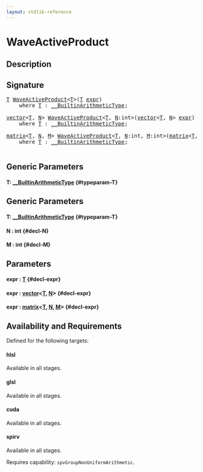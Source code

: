 ```yaml
---
layout: stdlib-reference
---
```


# WaveActiveProduct

## Description





## Signature 

<pre>
<a href="/stdlib-reference/global-decls/WaveActiveProduct#typeparam-T" class="code_type">T</a> <a href="/stdlib-reference/global-decls/WaveActiveProduct">WaveActiveProduct</a>&lt;<a href="/stdlib-reference/global-decls/WaveActiveProduct#typeparam-T" class="code_type">T</a>&gt;(<a href="/stdlib-reference/global-decls/WaveActiveProduct#typeparam-T" class="code_type">T</a> <a href="/stdlib-reference/global-decls/WaveActiveProduct#decl-expr" class="code_param">expr</a>)
    <span class='code_keyword'>where</span> <a href="/stdlib-reference/global-decls/WaveActiveProduct#typeparam-T" class="code_type">T</a> : <a href="/stdlib-reference/interfaces/BuiltinArithmeticType/index">__BuiltinArithmeticType</a>;

<a href="/stdlib-reference/types/vector/index">vector</a>&lt;<a href="/stdlib-reference/types/vector/index#typeparam-T" class="code_type">T</a>, <a href="/stdlib-reference/types/vector/index#decl-N" class="code_var">N</a>&gt; <a href="/stdlib-reference/global-decls/WaveActiveProduct">WaveActiveProduct</a>&lt;<a href="/stdlib-reference/global-decls/WaveActiveProduct#typeparam-T" class="code_type">T</a>, <a href="/stdlib-reference/global-decls/WaveActiveProduct#decl-N" class="code_var">N</a>:<span class="code_keyword">int</span>&gt;(<a href="/stdlib-reference/types/vector/index">vector</a>&lt;<a href="/stdlib-reference/types/vector/index#typeparam-T" class="code_type">T</a>, <a href="/stdlib-reference/types/vector/index#decl-N" class="code_var">N</a>&gt; <a href="/stdlib-reference/global-decls/WaveActiveProduct#decl-expr" class="code_param">expr</a>)
    <span class='code_keyword'>where</span> <a href="/stdlib-reference/global-decls/WaveActiveProduct#typeparam-T" class="code_type">T</a> : <a href="/stdlib-reference/interfaces/BuiltinArithmeticType/index">__BuiltinArithmeticType</a>;

<a href="/stdlib-reference/types/matrix/index">matrix</a>&lt;<a href="/stdlib-reference/types/matrix/T" class="code_type">T</a>, <a href="/stdlib-reference/types/matrix/index#decl-N" class="code_var">N</a>, <a href="/stdlib-reference/types/matrix/index#decl-M" class="code_var">M</a>&gt; <a href="/stdlib-reference/global-decls/WaveActiveProduct">WaveActiveProduct</a>&lt;<a href="/stdlib-reference/global-decls/WaveActiveProduct#typeparam-T" class="code_type">T</a>, <a href="/stdlib-reference/global-decls/WaveActiveProduct#decl-N" class="code_var">N</a>:<span class="code_keyword">int</span>, <a href="/stdlib-reference/global-decls/WaveActiveProduct#decl-M" class="code_var">M</a>:<span class="code_keyword">int</span>&gt;(<a href="/stdlib-reference/types/matrix/index">matrix</a>&lt;<a href="/stdlib-reference/types/matrix/T" class="code_type">T</a>, <a href="/stdlib-reference/types/matrix/index#decl-N" class="code_var">N</a>, <a href="/stdlib-reference/types/matrix/index#decl-M" class="code_var">M</a>&gt; <a href="/stdlib-reference/global-decls/WaveActiveProduct#decl-expr" class="code_param">expr</a>)
    <span class='code_keyword'>where</span> <a href="/stdlib-reference/global-decls/WaveActiveProduct#typeparam-T" class="code_type">T</a> : <a href="/stdlib-reference/interfaces/BuiltinArithmeticType/index">__BuiltinArithmeticType</a>;

</pre>

## Generic Parameters

#### T: [\_\_BuiltinArithmeticType](/stdlib-reference/interfaces/BuiltinArithmeticType/index) {#typeparam-T}

## Generic Parameters

#### T: [\_\_BuiltinArithmeticType](/stdlib-reference/interfaces/BuiltinArithmeticType/index) {#typeparam-T}
#### N  : int {#decl-N}
#### M  : int {#decl-M}

## Parameters

#### expr  : [T](/stdlib-reference/global-decls/WaveActiveProduct#typeparam-T) {#decl-expr}
#### expr  : [vector](/stdlib-reference/types/vector/index)\<[T](/stdlib-reference/types/vector/index#typeparam-T), [N](/stdlib-reference/types/vector/index#decl-N)\> {#decl-expr}
#### expr  : [matrix](/stdlib-reference/types/matrix/index)\<[T](/stdlib-reference/types/matrix/T), [N](/stdlib-reference/types/matrix/index#decl-N), [M](/stdlib-reference/types/matrix/index#decl-M)\> {#decl-expr}

## Availability and Requirements

Defined for the following targets:

#### hlsl
Available in all stages.

#### glsl
Available in all stages.

#### cuda
Available in all stages.

#### spirv
Available in all stages.

Requires capability: `spvGroupNonUniformArithmetic`.


